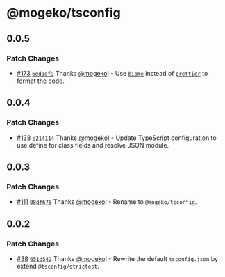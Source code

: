 # @mogeko/tsconfig

## 0.0.5

### Patch Changes

- [#173](https://github.com/mogeko/mogeko/pull/173) [`6dd0ef9`](https://github.com/mogeko/mogeko/commit/6dd0ef90c26e9e7584f9d13d0752e4665d5eeda7) Thanks [@mogeko](https://github.com/mogeko)! - Use [`biome`](https://biomejs.dev) instead of [`prettier`](https://prettier.io) to format the code.

## 0.0.4

### Patch Changes

- [#138](https://github.com/mogeko/mogeko/pull/138) [`e214114`](https://github.com/mogeko/mogeko/commit/e214114f7b92d14c8897d3f7a39f0e8264b59c4f) Thanks [@mogeko](https://github.com/mogeko)! - Update TypeScript configuration to use define for class fields and resolve JSON module.

## 0.0.3

### Patch Changes

- [#111](https://github.com/mogeko/mogeko/pull/111) [`08df678`](https://github.com/mogeko/mogeko/commit/08df678b853e35780994d35045f4941343f5d460) Thanks [@mogeko](https://github.com/mogeko)! - Rename to `@mogeko/tsconfig`.

## 0.0.2

### Patch Changes

- [#38](https://github.com/mogeko/mogeko/pull/38) [`651d542`](https://github.com/mogeko/mogeko/commit/651d542bb58a175b9b16c3ccea54f5a69b39e30a) Thanks [@mogeko](https://github.com/mogeko)! - Rewrite the default `tsconfig.json` by extend `@tsconfig/strictest`.
